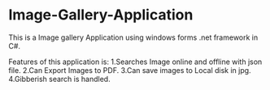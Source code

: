 # Image-Gallery-Application

This is a Image gallery Application using windows forms .net framework in C#.

Features of this application is:
1.Searches Image online and offline with json file.
2.Can Export Images to PDF.
3.Can save images to Local disk in jpg.
4.Gibberish search is handled.
